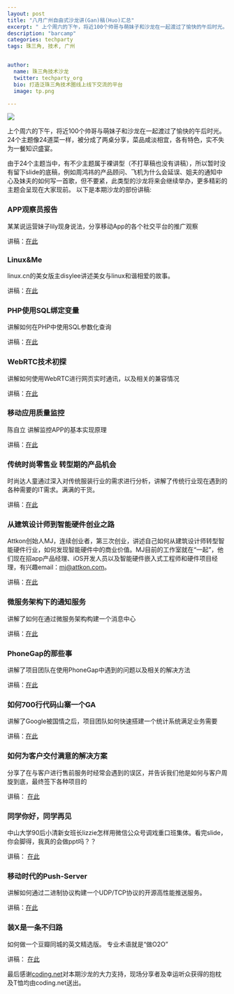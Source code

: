 ```yaml
---
layout: post
title: "八月广州自由式沙龙讲(Gan)稿(Huo)汇总"
excerpt: " 上个周六的下午，将近100个帅哥与萌妹子和沙龙在一起渡过了愉快的午后时光。24个主题像24道菜一样，被分成了两桌分享，菜品咸淡相宜，各有特色，实不失为一餐知识盛宴。"
description: "barcamp"
categories: techparty
tags: 珠三角, 技术, 广州


author:
  name: 珠三角技术沙龙
  twitter: techparty_org
  bio: 打造泛珠三角技术圈线上线下交流的平台
  image: tp.png

---
```

![](http://mmbiz.qpic.cn/mmbiz/y5zQJvLA7tupvunX2d9apic5TiczKruXQCauY1Ph5xCibgicMUBzhRWdXljMVBfpiagGVic7uNnWBdziaVgtcYD3dUA2w/0)

上个周六的下午，将近100个帅哥与萌妹子和沙龙在一起渡过了愉快的午后时光。24个主题像24道菜一样，被分成了两桌分享，菜品咸淡相宜，各有特色，实不失为一餐知识盛宴。

由于24个主题当中，有不少主题属于裸讲型（不打草稿也没有讲稿），所以暂时没有留下slide的底稿，例如周鸿祎的产品顾问、飞机为什么会延误、姐夫的通知中心及妹夫的如何写一首歌，但不要紧，此类型的沙龙将来会继续举办，更多精彩的主题会呈现在大家现前。
以下是本期沙龙的部份讲稿:

### APP观察员报告
某某说运营妹子lily现身说法，分享移动App的各个社交平台的推广观察

讲稿：[在此](http://t.cn/RP8XU9E)

### Linux&Me
linux.cn的美女版主disylee讲述美女与linux和谐相爱的故事。

讲稿：[在此](http://t.cn/RP8XMqc)

### PHP使用SQL绑定变量
讲解如何在PHP中使用SQL参数化查询

讲稿：[在此](http://t.cn/RP8Xxo4)

### WebRTC技术初探
讲解如何使用WebRTC进行网页实时通讯，以及相关的兼容情况

讲稿：[在此](http://t.cn/RP8XJTz)

### 移动应用质量监控
陈自立 讲解监控APP的基本实现原理

讲稿：[在此](http://t.cn/RP8XXU0)

### 传统时尚零售业 转型期的产品机会
时尚达人童通过深入对传统服装行业的需求进行分析，讲解了传统行业现在遇到的各种需要的IT需求。满满的干货。

讲稿：[在此](http://t.cn/RP8XSMa)

### 从建筑设计师到智能硬件创业之路
Attkon创始人MJ，连续创业者，第三次创业，讲述自己如何从建筑设计师转型智能硬件行业，如何发现智能硬件中的商业价值。MJ目前的工作室就在“一起”，他们现在招app产品经理、iOS开发人员以及智能硬件嵌入式工程师和硬件项目经理，有兴趣email：mj@attkon.com。

​讲稿：[在此](http://t.cn/RP8Xo50)

### 微服务架构下的通知服务
讲解了如何在通过微服务架构构建一个消息中心

讲稿：[在此](http://t.cn/RP8XKIN)

### PhoneGap的那些事
讲解了项目团队在使用PhoneGap中遇到的问题以及相关的解决方法

讲稿：[在此](http://t.cn/RP8X9be)

### 如何700行代码山寨一个GA
讲解了Google被国情之后，项目团队如何快速搭建一个统计系统满足业务需要

讲稿：[在此](http://t.cn/RP8XCFs)

### 如何为客户交付满意的解决方案
分享了在与客户进行售前服务时经常会遇到的误区，并告诉我们他是如何与客户周旋到底，最终签下各种项目的

讲稿： [在此](http://t.cn/RP8XNsN)

### 同学你好，同学再见
中山大学90后小清新女班长lizzie怎样用微信公众号调戏重口班集体。看完slide，你会脚得，我真的会做ppt吗？？

讲稿： [在此](http://t.cn/RP8X0JJ)

### 移动时代的Push-Server
讲解如何通过二进制协议构建一个UDP/TCP协议的开源高性能推送服务。

讲稿：[在此](http://t.cn/RP8XOwD)

### 装X是一条不归路
如何做一个豆瓣同城的英文精选版。 专业术语就是“做O2O”

讲稿： [在此](http://t.cn/RP8XWzR)

最后感谢[coding.net](http://coding.net)对本期沙龙的大力支持，现场分享者及幸运听众获得的抱枕及T恤均由coding.net送出。
